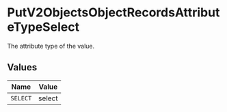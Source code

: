 # PutV2ObjectsObjectRecordsAttributeTypeSelect

The attribute type of the value.


## Values

| Name     | Value    |
| -------- | -------- |
| `SELECT` | select   |
